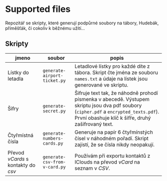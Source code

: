 # Supported files

Repozitář se skripty, které generují podpůrné soubory na tábory, Hudebák, příměšťák, či cokoliv k běžnému užití...

## Skripty

| jmeno                               | soubor                        | popis                                                                                                                                                                                       |
| ----------------------------------- | ----------------------------- | ------------------------------------------------------------------------------------------------------------------------------------------------------------------------------------------- |
| Lístky do letadla                   | `generate-airport-ticket.py`  | Letadlové lístky pro každé díte z tábora. Skript čte jména ze souboru `names.txt` a údaje na lístek jsou generované ve skriptu.                                                             |
| Šifry                               | `generate-secret.py`          | Šifruje text tak, že náhodně prohodí písmenka v abecedě. Výstupem skriptu jsou dva pdf soubory (`cipher.pdf` a `encrypted_texts.pdf`). První obashuje klíč k šifře, druhý zašifrovaný text. |
| Čtyřmístná čísla                    | `generate-numbers-cards.py`   | Generuje na papír 6 čtyřmínstých čísel v náhodném pořadí. Skript zajistí, že se čísla nikdy neopakují.                                                                                      |
| Převod _vCards_ s kontakty do _csv_ | `generate-csv-from-v-card.py` | Používám při exportu kontaktů z IClouds na převod _vCard_ na seznam v _CSV_.                                                                                                                |
